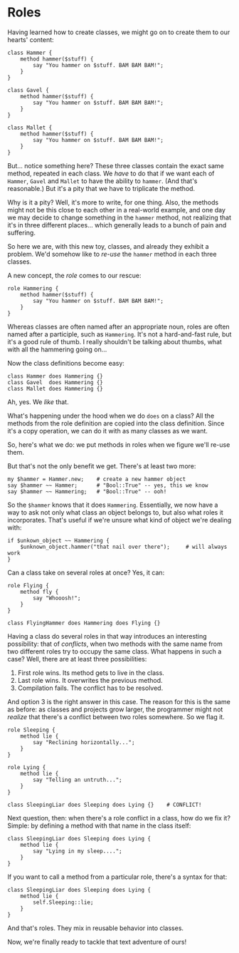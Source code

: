 # Roles

Having learned how to create classes, we might go on to create them to our hearts' content:

    class Hammer {
        method hammer($stuff) {
            say "You hammer on $stuff. BAM BAM BAM!";
        }
    }
    
    class Gavel {
        method hammer($stuff) {
            say "You hammer on $stuff. BAM BAM BAM!";
        }
    }
    
    class Mallet {
        method hammer($stuff) {
            say "You hammer on $stuff. BAM BAM BAM!";
        }
    }

But... notice something here? These three classes contain the exact same method, repeated in each class. We *have* to do that if we want each of `Hammer`, `Gavel` and `Mallet` to have the ability to `hammer`. (And that's reasonable.) But it's a pity that we have to triplicate the method.

Why is it a pity? Well, it's more to write, for one thing. Also, the methods might not be this close to each other in a real-world example, and one day we may decide to change something in the `hammer` method, not realizing that it's in three different places... which generally leads to a bunch of pain and suffering.

So here we are, with this new toy, classes, and already they exhibit a problem. We'd somehow like to *re-use* the `hammer` method in each three classes.

A new concept, the *role* comes to our rescue:

    role Hammering {
        method hammer($stuff) {
            say "You hammer on $stuff. BAM BAM BAM!";
        }
    }

Whereas classes are often named after an appropriate noun, roles are often named after a participle, such as `Hammering`. It's not a hard-and-fast rule, but it's a good rule of thumb. I really shouldn't be talking about thumbs, what with all the hammering going on...

Now the class definitions become easy:

    class Hammer does Hammering {}
    class Gavel  does Hammering {}
    class Mallet does Hammering {}

Ah, yes. We *like* that.

What's happening under the hood when we do `does` on a class? All the methods from the role definition are copied into the class definition. Since it's a copy operation, we can do it with as many classes as we want.

So, here's what we do: we put methods in roles when we figure we'll re-use them.

But that's not the only benefit we get. There's at least two more:

    my $hammer = Hammer.new;    # create a new hammer object
    say $hammer ~~ Hammer;      # "Bool::True" -- yes, this we know
    say $hammer ~~ Hammering;   # "Bool::True" -- ooh!

So the `$hammer` knows that it does `Hammering`. Essentially, we now have a way to ask not only what class an object belongs to, but also what roles it incorporates. That's useful if we're unsure what kind of object we're dealing with:

    if $unkown_object ~~ Hammering {
        $unknown_object.hammer("that nail over there");     # will always work
    }

Can a class take on several roles at once? Yes, it can:

    role Flying {
        method fly {
            say "Whooosh!";
        }
    }
    
    class FlyingHammer does Hammering does Flying {}

Having a class do several roles in that way introduces an interesting possibility: that of *conflicts*, when two methods with the same name from two different roles try to occupy the same class. What happens in such a case? Well, there are at least three possibilities:

1. First role wins. Its method gets to live in the class.
2. Last role wins. It overwrites the previous method.
3. Compilation fails. The conflict has to be resolved.

And option 3 is the right answer in this case. The reason for this is the same as before: as classes and projects grow larger, the programmer might not *realize* that there's a conflict between two roles somewhere. So we flag it.

    role Sleeping {
        method lie {
            say "Reclining horizontally...";
        }
    }
    
    role Lying {
        method lie {
            say "Telling an untruth...";
        }
    }
    
    class SleepingLiar does Sleeping does Lying {}    # CONFLICT!

Next question, then: when there's a role conflict in a class, how do we fix it? Simple: by defining a method with that name in the class itself:

    class SleepingLiar does Sleeping does Lying {
        method lie {
            say "Lying in my sleep....";
        }
    }

If you want to call a method from a particular role, there's a syntax for that:

    class SleepingLiar does Sleeping does Lying {
        method lie {
            self.Sleeping::lie;
        }
    }

And that's roles. They mix in reusable behavior into classes.

Now, we're finally ready to tackle that text adventure of ours!
